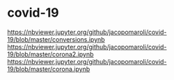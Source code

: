 # covid-19
https://nbviewer.jupyter.org/github/jacopomaroli/covid-19/blob/master/conversions.ipynb  
https://nbviewer.jupyter.org/github/jacopomaroli/covid-19/blob/master/corona2.ipynb  
https://nbviewer.jupyter.org/github/jacopomaroli/covid-19/blob/master/corona.ipynb  
